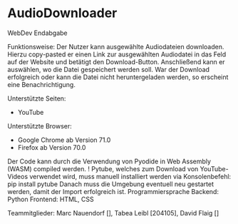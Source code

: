 # AudioDownloader
WebDev Endabgabe

Funktionsweise:
Der Nutzer kann ausgewählte Audiodateien downloaden.
Hierzu copy-pasted er einen Link zur ausgewählten Audiodatei in das Feld auf der Website und betätigt den Download-Button. Anschließend kann er auswählen, wo die Datei gespeichert werden soll.
War der Download erfolgreich oder kann die Datei nicht heruntergeladen werden, so erscheint eine Benachrichtigung. 

Unterstützte Seiten:
- YouTube

Unterstützte Browser:
- Google Chrome ab Version 71.0
- Firefox ab Version 70.0

Der Code kann durch die Verwendung von Pyodide in Web Assembly (WASM) compiled werden. 
! Pytube, welches zum Download von YouTube-Videos verwendet wird, muss manuell installiert werden via
Konsolenbefehl: pip install pytube
Danach muss die Umgebung eventuell neu gestartet werden, damit der Import erfolgreich ist.
Programmiersprache Backend: Python
                   Frontend: HTML, CSS


Teammitglieder:
Marc Nauendorf [], Tabea Leibl [204105], David Flaig []

